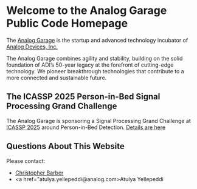 # Welcome to the Analog Garage Public Code Homepage

The [Analog Garage](https://www.analog.com/en/incubators/analog-garage.html) is the startup and advanced technology incubator of [Analog Devices, Inc.](https://www.analog.com)

The Analog Garage combines agility and stability, building on the solid foundation of ADI’s 50-year legacy at the forefront of cutting-edge 
technology. We pioneer breakthrough technologies that contribute to a more connected and sustainable future.

## The ICASSP 2025 Person-in-Bed Signal Processing Grand Challenge
The Analog Garage is sponsoring a Signal Processing Grand Challenge at [ICASSP 2025](https://2025.ieeeicassp.org/) around Person-in-Bed Detection.
[Details are here](icassp-2025/home.md)

## Questions About This Website
Please contact:
- <a href="&#x6d;&#x61;&#x69;&#x6c;&#x74;&#x6f;&#x3a;&#x63;&#x68;&#x72;&#x69;&#x73;&#x74;&#x6f;&#x70;&#x68;&#x65;&#x72;&#x2e;&#x62;&#x61;&#x72;&#x62;&#x65;&#x72;&#x40;&#x61;&#x6e;&#x61;&#x6c;&#x6f;&#x67;&#x2e;&#x63;&#x6f;&#x6d;">Christopher Barber</a>
- <a href="&#x61;&#x74;&#x75;&#x6c;&#x79;&#x61;&#x2e;&#x79;&#x65;&#x6c;&#x6c;&#x65;&#x70;&#x65;&#x64;&#x64;&#x69;&#x40;&#x61;&#x6e;&#x61;&#x6c;&#x6f;&#x67;&#x2e;&#x63;&#x6f;&#x6d;>Atulya Yellepeddi</a>
